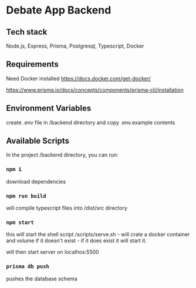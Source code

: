# Debate App Backend

## Tech stack
Node.js, Express, Prisma, Postgresql, Typescript, Docker

## Requirements
Need Docker installed https://docs.docker.com/get-docker/

https://www.prisma.io/docs/concepts/components/prisma-cli/installation
## Environment Variables

create .env file in /backend directory and copy .env.example contents

## Available Scripts

In the project /backend directory, you can run:

### `npm i`
download dependencies

### `npm run build`
will compile typescript files into /dist/src directory

### `npm start`
this will start the shell script /scripts/serve.sh - 
will crate a docker container and volume if it doesn't exist -
if it does exist it will start it.

will then start server on localhos:5500

### `prisma db push `
pushes the database schema 
